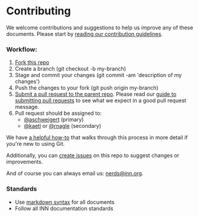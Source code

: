 # Contributing

We welcome contributions and suggestions to help us improve any of these documents. Please start by [reading our contribution guidelines](/how-to-work-with-us/contributing.md).

### Workflow:

1.  [Fork this repo](https://help.github.com/articles/fork-a-repo)
2.  Create a branch (git checkout -b my-branch)
3.  Stage and commit your changes (git commit -am 'description of my changes')
4.  Push the changes to your fork (git push origin my-branch)
5.  [Submit a pull request to the parent repo](https://help.github.com/articles/creating-a-pull-request). Please read our [guide to submitting pull requests](/how-to-work-with-us/pull-requests.md) to see what we expect in a good pull request message.
6.  Pull request should be assigned to:
    - [@aschweigert](http://github.com/aschweigert) (primary)
    - [@kaeti](http://github.com/kaeti) or [@rnagle](http://github.com/rnagle) (secondary)

We have [a helpful how-to](/how-to-work-with-us/via-github.md) that walks through this process in more detail if you're new to using Git.

Additionally, you can [create issues](https://github.com/INN/docs/issues) on this repo to suggest changes or improvements.

And of course you can always email us: [nerds@inn.org](mailto:nerds@inn.org).

### Standards

- Use [markdown syntax](http://daringfireball.net/projects/markdown/syntax) for all documents
- Follow all INN documentation standards
